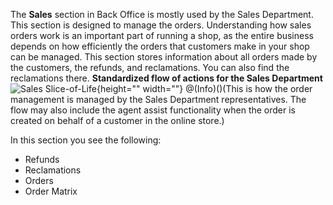 The **Sales** section in Back Office is mostly used by the Sales Department.
This section is designed to manage the orders. Understanding how sales orders work is an important part of running a shop, as the entire business depends on how efficiently the orders that customers make in your shop can be managed. This section stores information about all orders made by the customers, the refunds, and reclamations. You can also find the reclamations there. 
**Standardized flow of actions for the Sales Department**
![Sales Slice-of-Life](https://spryker.s3.eu-central-1.amazonaws.com/docs/User+Guides/Back+Office+User+Guides/Sales/Sales/Sales+Slice-of-Life.png){height="" width=""}
@(Info)()(This is how the order management is managed by the Sales Department representatives. The flow may also include the agent assist functionality when the order is created on behalf of a customer in the online store.)

In this section you see the following:
* Refunds
* Reclamations
* Orders
* Order Matrix
